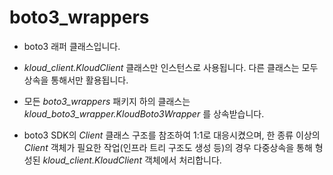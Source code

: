 # boto3_wrappers
- boto3 래퍼 클래스입니다. 

- *kloud_client.KloudClient* 클래스만 인스턴스로 사용됩니다. 다른 클래스는 모두 상속을 통해서만 활용됩니다.

- 모든 *boto3_wrappers* 패키지 하의 클래스는 *kloud_boto3_wrapper.KloudBoto3Wrapper* 를 상속받습니다.

- boto3 SDK의 *Client* 클래스 구조를 참조하여 1:1로 대응시켰으며, 한 종류 이상의 *Client* 객체가 필요한 작업(인프라 트리 구조도 생성 등)의 경우 다중상속을 통해 형성된 *kloud_client.KloudClient* 객체에서 처리합니다. 